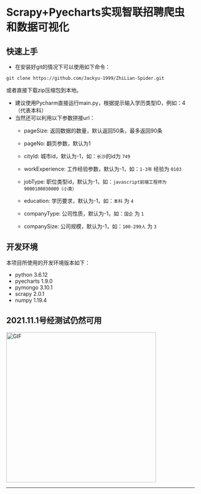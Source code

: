 # Scrapy+Pyecharts实现智联招聘爬虫和数据可视化

## 快速上手

- 在安装好git的情况下可以使用如下命令：

```
git clone https://github.com/Jackyu-1999/ZhiLian-Spider.git
```

或者直接下载zip压缩包到本地。

- 建议使用Pycharm直接运行main.py，根据提示输入学历类型ID，例如：4（代表本科）
- 当然还可以利用以下参数拼接url：
  -   pageSize: 返回数据的数量，默认返回50条，最多返回90条

  -   pageNo: 翻页参数，默认为1

  -   cityId: 城市id，默认为-1，如：`长沙`的id为 `749`

  -   workExperience: 工作经验参数，默认为-1，如：`1-3年` 经验为 `0103`

  -   jobType: 职位类型id，默认为-1，如：`javascript前端工程师为` `9000100030000（小类）`

  -   education: 学历要求，默认为-1，如：`本科` 为 `4`

  -   companyType: 公司性质，默认为-1，如：`国企` 为 `1`

  -   companySize: 公司规模，默认为-1，如：`100-299人` 为 `3`

## 开发环境

本项目所使用的开发环境版本如下：

- python 3.6.12
- pyecharts 1.9.0
- pymongo 3.10.1
- scrapy 2.0.1
- numpy 1.19.4


## 2021.11.1号经测试仍然可用

<img align="center" alt="GIF" width="400px" src="https://cdn.jsdelivr.net/gh/Jackyu-1999/CDN-Static@main/star.png" />

***



   
